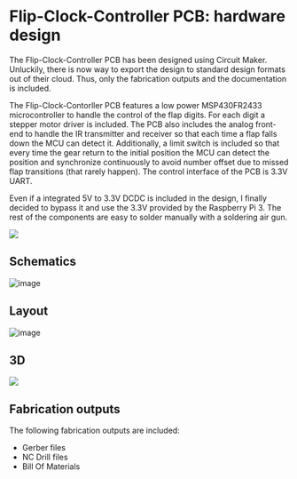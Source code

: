 # Flip-Clock-Controller PCB: hardware design

The Flip-Clock-Controller PCB has been designed using Circuit Maker. Unluckily, there is now way to export the design to standard design formats out of their cloud. Thus, only the fabrication outputs and the documentation is included.

The Flip-Clock-Contorller PCB features a low power MSP430FR2433 microcontroller to handle the control of the flap digits. For each digit a stepper motor driver is included. The PCB also includes the analog front-end to handle the IR transmitter and receiver so that each time a flap falls down the MCU can detect it. Additionally, a limit switch is included so that every time the gear return to the initial position the MCU can detect the position and synchronize continuously to avoid number offset due to missed flap transitions (that rarely happen). The control interface of the PCB is 3.3V UART.

Even if a integrated 5V to 3.3V DCDC is included in the design, I finally decided to bypass it and use the 3.3V provided by the Raspberry Pi 3. The rest of the components are easy to solder manually with a soldering air gun.

![](https://user-images.githubusercontent.com/57298545/71909251-eae18300-316f-11ea-97d6-9f295ecb5744.png)

## Schematics

![image](https://user-images.githubusercontent.com/57298545/72004720-42552100-324c-11ea-9383-7361d34976c5.png)

## Layout

![image](https://user-images.githubusercontent.com/57298545/72004754-58fb7800-324c-11ea-8179-0f89309f8ece.png)

## 3D

![](https://user-images.githubusercontent.com/57298545/71839735-2458b680-30bc-11ea-927b-b251d45d2cdc.png)

## Fabrication outputs

The following fabrication outputs are included:
* Gerber files
* NC Drill files
* Bill Of Materials